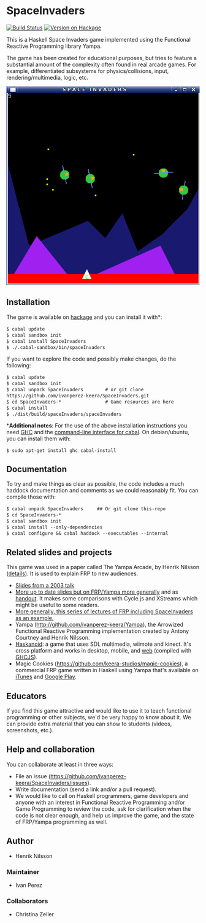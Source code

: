 # SpaceInvaders

[![Build Status](https://travis-ci.org/ivanperez-keera/SpaceInvaders.svg?branch=master)](https://travis-ci.org/ivanperez-keera/SpaceInvaders)
[![Version on Hackage](https://img.shields.io/hackage/v/SpaceInvaders.svg)](https://hackage.haskell.org/package/SpaceInvaders)

This is a Haskell Space Invaders game implemented using the Functional
Reactive Programming library Yampa.

The game has been created for educational purposes, but tries to feature a
substantial amount of the complexity often found in real arcade games. For example,
differentiated subsystems for physics/collisions, input, rendering/multimedia, logic, etc.

![SpaceInvaders on Debian](screenshots/debian.png?raw=true)

## Installation

The game is available on [hackage](https://hackage.haskell.org/package/SpaceInvaders) and you can install it with*:

```
$ cabal update
$ cabal sandbox init
$ cabal install SpaceInvaders
$ ./.cabal-sandbox/bin/spaceInvaders
```

If you want to explore the code and possibly make changes, do the following:

```
$ cabal update
$ cabal sandbox init
$ cabal unpack SpaceInvaders        # or git clone https://github.com/ivanperez-keera/SpaceInvaders.git
$ cd SpaceInvaders-*                # Game resources are here
$ cabal install
$ ./dist/build/spaceInvaders/spaceInvaders
```

*__Additional notes__:
For the use of the above installation instructions you need [GHC](https://www.haskell.org/ghc/) and the [command-line interface for cabal](https://github.com/haskell/cabal/tree/master/cabal-install). On debian/ubuntu, you can install them with:

```
$ sudo apt-get install ghc cabal-install
```

## Documentation

To try and make things as clear as possible, the code includes a much haddock
documentation and comments as we could reasonably fit. You can compile those with:

```
$ cabal unpack SpaceInvaders     ## Or git clone this-repo
$ cd SpaceInvaders-*
$ cabal sandbox init
$ cabal install --only-dependencies
$ cabal configure && cabal haddock --executables --internal
```

## Related slides and projects

This game was used in a paper called The Yampa Arcade, by Henrik Nilsson ([details](http://www.cs.nott.ac.uk/~psznhn/papers.html#hw2003)). It is used to explain FRP to new audiences.
* [Slides from a 2003 talk](http://www.cs.nott.ac.uk/~psznhn/Talks/HW2003-YampaArcade.pdf)
* [More up to date slides but on FRP/Yampa more generally](   http://www.cs.nott.ac.uk/~psznhn/Talks/7digital-July2016-IntroductionToFRPAndYampaThroughGamesAndMusic.pdf) and as [handout](   http://www.cs.nott.ac.uk/~psznhn/Talks/7digital-July2016-IntroductionToFRPAndYampaThroughGamesAndMusic-4up.pdf). It makes some comparisons with Cycle.js and XStreams which might
    be useful to some readers.
* [More generally, this series of lectures of FRP including SpaceInvaders as an example.](http://www.cs.nott.ac.uk/~psznhn/ITU-FRP2010/ITU-FRP2010.html)
* Yampa (http://github.com/ivanperez-keera/Yampa), the Arrowized Functional
Reactive Programming implementation created by Antony Courtney and Henrik Nilsson.
* [Haskanoid](https://github.com/ivanperez-keera/haskanoid): a game that uses
  SDL multimedia, wiimote and kinect. It's cross platform and works in desktop,
  mobile, and [web](http://ivanperez-keera.github.io/haskanoid/haskanoid.jsexe/index.html)
  (compiled with [GHCJS](https://github.com/ghcjs/ghcjs)).
* Magic Cookies (https://github.com/keera-studios/magic-cookies), a commercial
  FRP game written in Haskell using Yampa that's available on
[iTunes](https://itunes.apple.com/us/app/magic-cookies/id1244709871) and
[Google
Play](https://play.google.com/store/apps/details?id=uk.co.keera.games.magiccookies&hl=en).

## Educators

If you find this game attractive and would like to use it to teach functional
programming or other subjects, we'd be very happy to know about it. We can
provide extra material that you can show to students (videos, screenshots,
etc.).

## Help and collaboration

You can collaborate at least in three ways:

* File an issue (https://github.com/ivanperez-keera/SpaceInvaders/issues).
* Write documentation (send a link and/or a pull request).
* We would like to call on Haskell programmers, game developers and anyone with
an interest in Functional Reactive Programming and/or Game Programming to
review the code, ask for clarification when the code is not clear enough, and
help us improve the game, and the state of FRP/Yampa programming as well.

## Author

* Henrik Nilsson

### Maintainer

* Ivan Perez

### Collaborators

* Christina Zeller